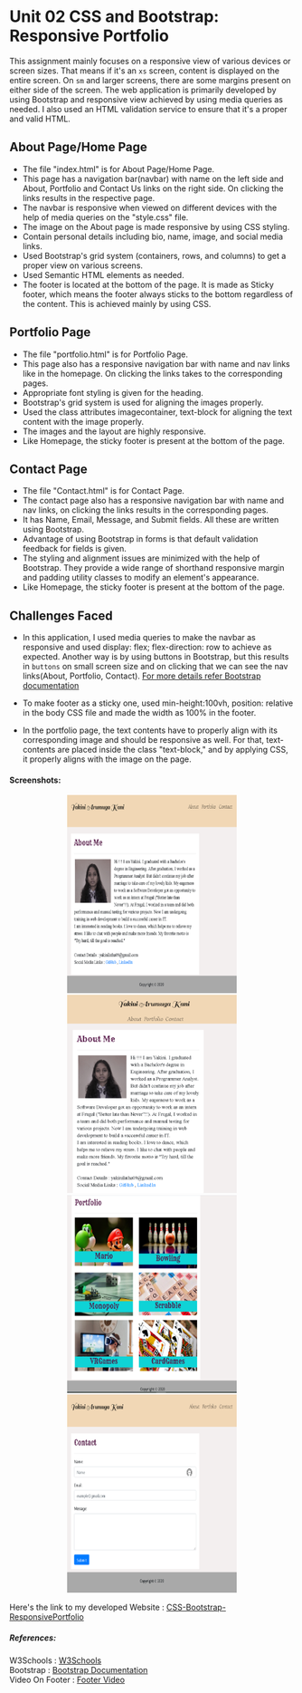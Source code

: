 # Unit 02 CSS and Bootstrap: Responsive Portfolio

This assignment mainly focuses on a responsive view of various devices or screen sizes. That means if it's an `xs` screen, content is displayed on the entire screen. On `sm` and larger screens, there are some margins present on either side of the screen. The web application is primarily developed by using Bootstrap and responsive view achieved by using media queries as needed. I also used an HTML validation service to ensure that it's a proper and valid HTML.

## About Page/Home Page

* The file "index.html" is for About Page/Home Page.
* This page has a navigation bar(navbar) with name on the left side and About, Portfolio and Contact Us links on the right side. On clicking the links results in the respective page.
* The navbar is responsive when viewed on different devices with the help of media queries on the "style.css" file.
* The image on the About page is made responsive by using CSS styling.
* Contain personal details including bio, name, image, and social media links.
* Used Bootstrap's grid system (containers, rows, and columns) to get a proper view on various screens.
* Used Semantic HTML elements as needed.
* The footer is located at the bottom of the page. It is made as Sticky footer, which means the footer always sticks to the bottom regardless of the content. This is achieved mainly by using CSS. 

## Portfolio Page

* The file "portfolio.html" is for Portfolio Page.
* This page also has a responsive navigation bar with name and nav links like in the homepage. On clicking the links takes to the corresponding pages.
* Appropriate font styling is given for the heading.
* Bootstrap's grid system is used for aligning the images properly.
* Used the class attributes imagecontainer, text-block for aligning the text content with the image properly.
* The images and the layout are highly responsive.
* Like Homepage, the sticky footer is present at the bottom of the page.

## Contact Page

* The file "Contact.html" is for Contact Page.
* The contact page also has a responsive navigation bar with name and nav links, on clicking the links results in the corresponding pages.
* It has Name, Email, Message, and Submit fields. All these are written using Bootstrap.
* Advantage of using Bootstrap in forms is that default validation feedback for fields is given.
* The styling and alignment issues are minimized with the help of Bootstrap. They provide a wide range of shorthand responsive margin and padding utility classes to modify an element's appearance.
* Like Homepage, the sticky footer is present at the bottom of the page.

## Challenges Faced

* In this application, I used media queries to make the navbar as responsive and used display: flex; flex-direction: row to achieve as expected. Another way is by using buttons in Bootstrap, but this results in `buttons` on small screen size and on clicking that we can see the nav links(About, Portfolio, Contact). [For more details refer Bootstrap documentation](https://getbootstrap.com/docs/4.5/components/navbar/)

* To make footer as a sticky one, used min-height:100vh, position: relative in the body CSS file and made the width as 100% in the footer.

* In the portfolio page, the text contents have to properly align with its corresponding image and should be responsive as well. For that, text-contents are placed inside the class "text-block," and by applying CSS, it properly aligns with the image on the page.

#### Screenshots:

<p style ="text-align:center;">
<img src="Assets/Images/AboutPage.jpg" width="300" alt= "AboutPage" height="350"/>
<img src="Assets/Images/AboutPageResponsive.jpg"  width="300" alt="About Page Responsive" height="350"/>
<img src="Assets/Images/Portfolio.jpg" width="300" alt="Portfolio Page" height="350"/>
<img src="Assets/Images/Contact.jpg"  width="300" alt="Contact Page" height="350"/>
</p>

Here's the link to my developed Website : [CSS-Bootstrap-ResponsivePortfolio](https://yakinia.github.io/02-CSS-Bootstrap-ResponsivePortfolio/index.html)

##### References:

W3Schools : [W3Schools](https://www.w3schools.com/howto/howto_css_image_text_blocks.asp)<br/>
Bootstrap : [Bootstrap Documentation](https://getbootstrap.com/docs/4.5/getting-started/introduction/)<br/>
Video On Footer : [Footer Video](https://www.youtube.com/watch?v=US_3XvufMLU)
